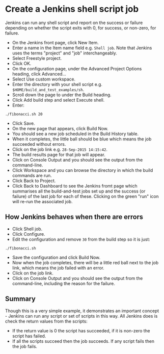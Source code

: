 Create a Jenkins shell script job
=================================

Jenkins can run any shell script and report on the success or failure depending on whether the script exits with 0, for success, or non-zero, for failure.

* On the Jenkins front page, click New Item.
* Enter a name in the Item name field e.g. `Shell job`. Note that Jenkins uses the terms "project" and "job" interchangeably.
* Select Freestyle project.
* Click OK.
* On the configuration page, under the Advanced Project Options heading, click Advanced...
* Select Use custom workspace.
* Enter the directory with your shell script e.g. `$HOME/build_and_test_examples/sh`.
* Scroll down the page to under the Build heading. 
* Click Add build step and select Execute shell.
* Enter:

```
./fibonacci.sh 20
```

* Click Save.
* On the new page that appears, click Build Now.
* You should see a new job scheduled in the Build History table.
* When it completes, the little ball should be blue which means the job succeeded without errors.
* Click on the job link e.g. `28-Sep-2015 14:15:42`.
* The build results page for that job will appear.
* Click on Console Output and you should see the output from the command-line.
* Click Workspace and you can browse the directory in which the build commands are run.
* Click Back to Project.
* Click Back to Dashboard to see the Jenkins fromt page which summarises all the build-and-test jobs set up and the success (or failure) of the last job for each of these. Clicking on the green "run" icon will re-run the associated job.

How Jenkins behaves when there are errors
-----------------------------------------

* Click Shell job.
* Click Configure.
* Edit the configuration and remove `30` from the build step so it is just:

```
./fibonacci.sh
```

* Save the configuration and click Build Now.
* Now when the job completes, there will be a little red ball next to the job link, which means the job failed with an error.
* Click on the job link.
* Click on Console Output and you should see the output from the command-line, including the reason for the failure.

Summary
-------

Though this is a very simple example, it demonstrates an important concept - Jenkins can run any script or set of scripts in this way. All Jenkins does is check the return values from the scripts:

* If the return value is 0 the script has succeeded, if it is non-zero the script has failed. 
* If all the scripts succeed then the job succeeds. If any script fails then the job fails.
